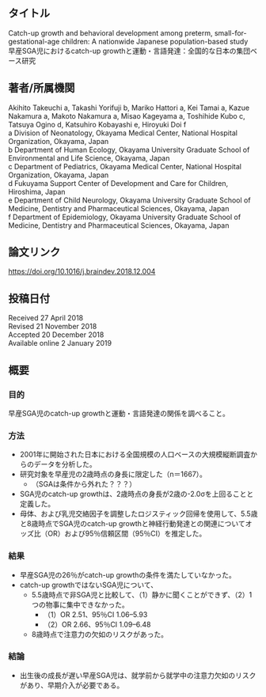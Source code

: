 ## タイトル
Catch-up growth and behavioral development among preterm, small-for-gestational-age children: A nationwide Japanese population-based study  
早産SGA児におけるcatch-up growthと運動・言語発達：全国的な日本の集団ベース研究

## 著者/所属機関
Akihito Takeuchi a, Takashi Yorifuji b, Mariko Hattori a, Kei Tamai a, Kazue Nakamura a, Makoto Nakamura a, Misao Kageyama a, Toshihide Kubo c, Tatsuya Ogino d, Katsuhiro Kobayashi e, Hiroyuki Doi f  
a Division of Neonatology, Okayama Medical Center, National Hospital Organization, Okayama, Japan  
b Department of Human Ecology, Okayama University Graduate School of Environmental and Life Science, Okayama, Japan  
c Department of Pediatrics, Okayama Medical Center, National Hospital Organization, Okayama, Japan  
d Fukuyama Support Center of Development and Care for Children, Hiroshima, Japan  
e Department of Child Neurology, Okayama University Graduate School of Medicine, Dentistry and Pharmaceutical Sciences, Okayama, Japan  
f Department of Epidemiology, Okayama University Graduate School of Medicine, Dentistry and Pharmaceutical Sciences, Okayama, Japan

## 論文リンク
https://doi.org/10.1016/j.braindev.2018.12.004

## 投稿日付
Received 27 April 2018  
Revised 21 November 2018  
Accepted 20 December 2018  
Available online 2 January 2019

## 概要
### 目的
早産SGA児のcatch-up growthと運動・言語発達の関係を調べること。

### 方法
* 2001年に開始された日本における全国規模の人口ベースの大規模縦断調査からのデータを分析した。
* 研究対象を早産児の2歳時点の身長に限定した（n＝1667）。
  * （SGAは条件から外れた？？？）
* SGA児のcatch-up growthは、2歳時点の身長が2歳の-2.0σを上回ることと定義した。
* 母体、および乳児交絡因子を調整したロジスティック回帰を使用して、5.5歳と8歳時点でSGA児のcatch-up growthと神経行動発達との関連についてオッズ比（OR）および95％信頼区間（95％CI）を推定した。

### 結果
* 早産SGA児の26％がcatch-up growthの条件を満たしていなかった。
* catch-up growthではないSGA児について、
  * 5.5歳時点で非SGA児と比較して、（1）静かに聞くことができず、（2）1つの物事に集中できなかった。
    * （1）OR 2.51、95％CI 1.06–5.93
    * （2）OR 2.66、95％CI 1.09–6.48
  * 8歳時点で注意力の欠如のリスクがあった。

### 結論
* 出生後の成長が遅い早産SGA児は、就学前から就学中の注意力欠如のリスクがあり、早期介入が必要である。
